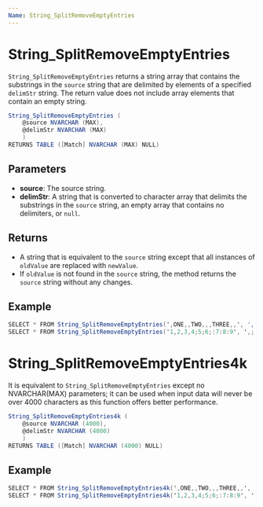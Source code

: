 ```yaml
---
Name: String_SplitRemoveEmptyEntries
---
```


# String_SplitRemoveEmptyEntries

`String_SplitRemoveEmptyEntries` returns a string array that contains the substrings in the `source` string that are delimited by elements of a specified `delimStr` string. The return value does not include array elements that contain an empty string.

```csharp
String_SplitRemoveEmptyEntries (
	@source NVARCHAR (MAX),
	@delimStr NVARCHAR (MAX)
	)
RETURNS TABLE ([Match] NVARCHAR (MAX) NULL)
```

## Parameters

  - **source**: The source string.
  - **delimStr**: A string that is converted to character array that delimits the substrings in the `source` string, an empty array that contains no delimiters, or `null`.

## Returns

 - A string that is equivalent to the `source` string except that all instances of `oldValue` are replaced with `newValue`. 
 - If `oldValue` is not found in the `source` string, the method returns the `source` string without any changes.

## Example

```csharp
SELECT * FROM String_SplitRemoveEmptyEntries(',ONE,,TWO,,,THREE,,', ',')
SELECT * FROM String_SplitRemoveEmptyEntries('1,2,3,4;5;6;:7:8:9', ',;:')
```

# String_SplitRemoveEmptyEntries4k

It is equivalent to `String_SplitRemoveEmptyEntries` except no NVARCHAR(MAX) parameters; it can be used when input data will never be over 4000 characters as this function offers better performance.

```csharp
String_SplitRemoveEmptyEntries4k (
	@source NVARCHAR (4000),
	@delimStr NVARCHAR (4000)
	)
RETURNS TABLE ([Match] NVARCHAR (4000) NULL)
```

## Example

```csharp
SELECT * FROM String_SplitRemoveEmptyEntries4k(',ONE,,TWO,,,THREE,,', ',')
SELECT * FROM String_SplitRemoveEmptyEntries4k('1,2,3,4;5;6;:7:8:9', ',;:')
```